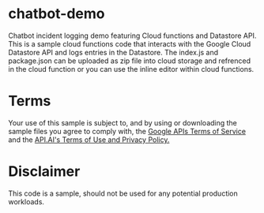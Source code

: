 # chatbot-demo
Chatbot incident logging demo featuring Cloud functions and Datastore API.
This is a sample cloud functions code that interacts with the Google Cloud Datastore API and logs entries in the Datastore. 
The index.js and package.json can be uploaded as zip file into cloud storage and refrenced in the cloud function or you can use the inline editor within cloud functions.

# Terms
Your use of this sample is subject to, and by using or downloading the sample files you agree to comply with, the [Google APIs Terms of Service](https://developers.google.com/terms/) and the [API.AI's Terms of Use and Privacy Policy.](
https://api.ai/terms-and-privacy)

# Disclaimer
This code is a sample, should not be used for any potential production workloads.

